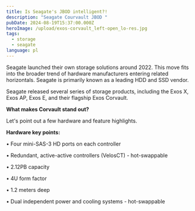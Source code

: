 ```yaml
---
title: Is Seagate's JBOD intelligent?!
description: "Seagate Courvault JBOD "
pubDate: 2024-08-19T15:37:00.000Z
heroImage: /upload/exos-corvault_left-open_lo-res.jpg
tags:
  - storage
  - seagate
language: pl
---
```

<p style="font-family: abady;">

Seagate launched their own storage solutions around 2022. This move fits into the broader trend of hardware manufacturers entering related horizontals. Seagate is primarily known as a leading HDD and SSD vendor.

Seagate released several series of storage products, including the Exos X, Exos AP, Exos E, and their flagship Exos Corvault.

</p>



<p style="font-family: Arial, sans-serif;">

<strong>What makes Corvault stand out?</strong><br>

Let's point out a few hardware and feature highlights.

</p>



<p style="font-family: Arial, sans-serif;">

<strong>Hardware key points:</strong><br>

• Four mini-SAS-3 HD ports on each controller<br>

• Redundant, active-active controllers (VelosCT) - hot-swappable<br>

• 2.12PB capacity<br>

• 4U form factor<br>

• 1.2 meters deep<br>

• Dual independent power and cooling systems - hot-swappable

</p>
